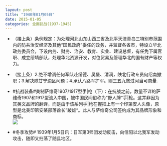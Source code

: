 ```yaml
---
layout: post
title: "1940年01月05日"
date: 2015-01-05
categories: 全面抗战(1937-1945)
---
```


<meta name="referrer" content="no-referrer" />

- （接上条）条例规定：为处理河北山东山西三省及北平天津青岛三特别市范围内的防共治安经济及其他“国民政府”委任的政务，并监督各省市，特设立华北政务委员会，下设内务、财务、治安、教育、实业、建设总督，有任免下属官职、成立绥靖部队，处理华北资源开发，对位贸易及管理华北的国有财产等权力。 

- （接上条）2.绝不增调任何军队赴绥德、吴堡、清涧，陕北行政专员何绍南撤职；3.解决陕甘宁边区问题；4.承认八路军扩军。则三五九旅过河当可商量. 

- #抗战装备#美制萨维奇1907/1917型手|枪（下）：在抗战之前，数量不详的萨维奇1907和1917型流入中国，被中国民间俗称为”野人牌“手|枪。这并非因为其英文品牌的翻译，而是由于该系列手|枪在握把上有一个印第安人头像，原型是北美印第安某部落酋长”跛雄“。此人与萨维奇公司签约成为其品牌形象和商标。 <br/><img src="https://ww2.sinaimg.cn/large/aca367d8jw1enyewmlyp4j20g311yqaf.jpg" />

- #冬季攻势# 1939年1月5日讯：日军第3师团发动反击，向信阳以北我军发动攻击，随即又扫荡了随县地区。 

